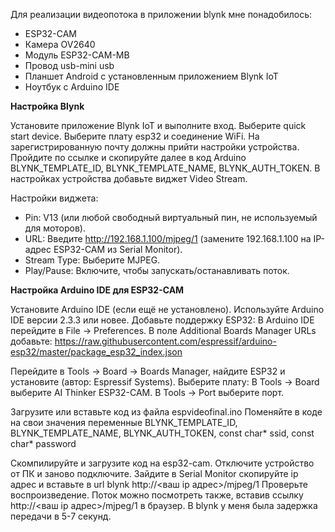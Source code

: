 Для реализации видеопотока в приложении blynk мне понадобилось:
- ESP32-CAM
- Камера OV2640
- Модуль ESP32-CAM-MB
- Провод usb-mini usb
- Планшет Android c установленным приложением Blynk IoT
- Ноутбук с Arduino IDE

**Настройка Blynk**

Установите приложение Blynk IoT и выполните вход.
Выберите quick start device.
Выберите плату esp32 и соединение WiFi.
На зарегистрированную почту должны прийти настройки устройства.
Пройдите по ссылке и скопируйте далее в код Arduino BLYNK_TEMPLATE_ID, BLYNK_TEMPLATE_NAME, BLYNK_AUTH_TOKEN.
В настройках устройства добавьте виджет Video Stream.

Настройки виджета: 
- Pin: V13 (или любой свободный виртуальный пин, не используемый для моторов).
- URL: Введите http://192.168.1.100/mjpeg/1 (замените 192.168.1.100 на IP-адрес ESP32-CAM из Serial Monitor).
- Stream Type: Выберите MJPEG.
- Play/Pause: Включите, чтобы запускать/останавливать поток.


**Настройка Arduino IDE для ESP32-CAM**

Установите Arduino IDE (если ещё не установлено).
Используйте Arduino IDE версии 2.3.3 или новее.
Добавьте поддержку ESP32:
В Arduino IDE перейдите в File → Preferences.
В поле Additional Boards Manager URLs добавьте:
https://raw.githubusercontent.com/espressif/arduino-esp32/master/package_esp32_index.json

Перейдите в Tools → Board → Boards Manager, найдите ESP32 и установите (автор: Espressif Systems).
Выберите плату:
В Tools → Board выберите AI Thinker ESP32-CAM.
В Tools → Port выберите порт.

Загрузите или вставьте код из файла espvideofinal.ino
Поменяйте в коде на свои значения переменные BLYNK_TEMPLATE_ID, BLYNK_TEMPLATE_NAME, BLYNK_AUTH_TOKEN, const char* ssid, const char* password

Скомпилируйте и загрузите код на esp32-cam.
Отключите устройство от ПК и заново подключите.
Зайдите в Serial Monitor скопируйте ip адрес и вставьте в url blynk http://<ваш ip адрес>/mjpeg/1
Проверьте воспроизведение. Поток можно посмотреть также, вставив ссылку http://<ваш ip адрес>/mjpeg/1 в браузер.
В blynk у меня была задержка передачи в 5-7 секунд.




